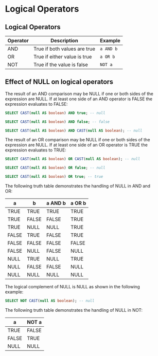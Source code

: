 # Logical Operators
## Logical Operators

| Operator | Description                   | Example    |
|----------|-------------------------------|------------|
| AND      | True if both values are true | `a AND b`  |
| OR       | True if either value is true | `a OR b`   |
| NOT      | True if the value is false   | `NOT a`    |

## Effect of NULL on logical operators

The result of an AND comparison may be NULL if one or both sides of the expression are NULL. If at least one side of an AND operator is FALSE the expression evaluates to FALSE:

```sql
SELECT CAST(null AS boolean) AND true; -- null

SELECT CAST(null AS boolean) AND false; -- false

SELECT CAST(null AS boolean) AND CAST(null AS boolean); -- null
```

The result of an OR comparison may be NULL if one or both sides of the expression are NULL. If at least one side of an OR operator is TRUE the expression evaluates to TRUE:

```sql
SELECT CAST(null AS boolean) OR CAST(null AS boolean); -- null

SELECT CAST(null AS boolean) OR false; -- null

SELECT CAST(null AS boolean) OR true; -- true
```

The following truth table demonstrates the handling of NULL in AND and OR:

|   a   |   b   | a AND b | a OR b |
|-------|-------|---------|--------|
| TRUE  | TRUE  | TRUE    | TRUE   |
| TRUE  | FALSE | FALSE   | TRUE   |
| TRUE  | NULL  | NULL    | TRUE   |
| FALSE | TRUE  | FALSE   | TRUE   |
| FALSE | FALSE | FALSE   | FALSE  |
| FALSE | NULL  | FALSE   | NULL   |
| NULL  | TRUE  | NULL    | TRUE   |
| NULL  | FALSE | FALSE   | NULL   |
| NULL  | NULL  | NULL    | NULL   |

The logical complement of NULL is NULL as shown in the following example:

```sql
SELECT NOT CAST(null AS boolean); -- null
```
The following truth table demonstrates the handling of NULL in NOT:

|   a   | NOT a |
|-------|-------|
| TRUE  | FALSE |
| FALSE | TRUE  |
| NULL  | NULL  |

